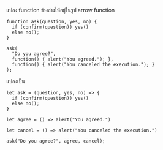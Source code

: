 แปลง function ข้างล่างให้อยู่ในรูป arrow function
```
function ask(question, yes, no) {
  if (confirm(question)) yes()
  else no();
}

ask(
  "Do you agree?",
  function() { alert("You agreed."); },
  function() { alert("You canceled the execution."); }
);
```
แปลงเป็น
```
let ask = (question, yes, no) => {
  if (confirm(question)) yes()
  else no();
}

let agree = () => alert("You agreed.")

let cancel = () => alert("You canceled the execution.")

ask("Do you agree?", agree, cancel);
```
